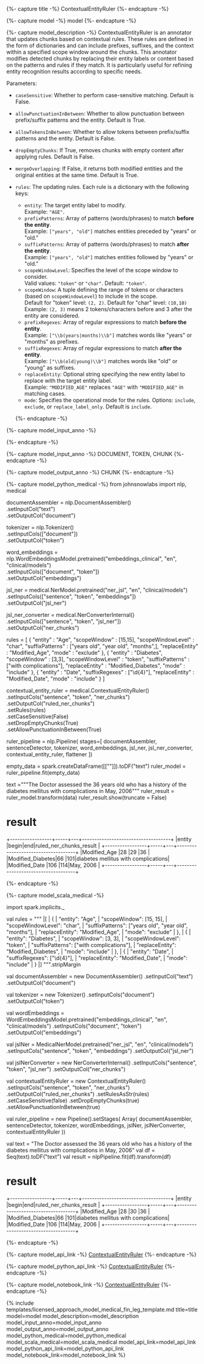 {%- capture title -%}
ContextualEntityRuler
{%- endcapture -%}

{%- capture model -%}
model
{%- endcapture -%}

{%- capture model_description -%}
ContextualEntityRuler is an annotator that updates chunks based on contextual rules.
These rules are defined in the form of dictionaries and can include prefixes, suffixes, and the context within a specified scope window around the chunks.
This annotator modifies detected chunks by replacing their entity labels or content based on the patterns and rules if they match.
It is particularly useful for refining entity recognition results according to specific needs.

Parameters:

- `caseSensitive`: Whether to perform case-sensitive matching. Default is False.
- `allowPunctuationInBetween`: Whether to allow punctuation between prefix/suffix patterns and the entity. Default is True.
- `allowTokensInBetween`: Whether to allow tokens between prefix/suffix patterns and the entity. Default is False.
- `dropEmptyChunks`: If True, removes chunks with empty content after applying rules. Default is False.
- `mergeOverlapping`: If False, it returns both modified entities and the original entities at the same time. Default is True.
- `rules`: The updating rules. Each rule is a dictionary with the following keys:
  - `entity`: The target entity label to modify.  
        Example: `"AGE"`.
  - `prefixPatterns`: Array of patterns (words/phrases) to match **before the entity**.  
        Example: `["years", "old"]` matches entities preceded by "years" or "old."
  - `suffixPatterns`: Array of patterns (words/phrases) to match **after the entity**.  
        Example: `["years", "old"]` matches entities followed by "years" or "old."
  - `scopeWindowLevel`: Specifies the level of the scope window to consider.  
        Valid values: `"token"` or `"char"`. Default: `"token"`.
  - `scopeWindow`: A tuple defining the range of tokens or characters (based on `scopeWindowLevel`) to include in the scope.  
        Default for "token" level: `(2, 2)`.
        Default for "char" level: `(10,10)`
        Example: `(2, 3)` means 2 tokens/characters before and 3 after the entity are considered.
  - `prefixRegexes`: Array of regular expressions to match **before the entity**.  
        Example: `["\\b(years|months)\\b"]` matches words like "years" or "months" as prefixes.
  - `suffixRegexes`: Array of regular expressions to match **after the entity**.  
        Example: `["\\b(old|young)\\b"]` matches words like "old" or "young" as suffixes.
  - `replaceEntity`: Optional string specifying the new entity label to replace with the target entity label.  
        Example: `"MODIFIED_AGE"` replaces `"AGE"` with `"MODIFIED_AGE"` in matching cases.
  - `mode`: Specifies the operational mode for the rules. Options: `include`, `exclude`, or `replace_label_only`. Default is `include`.

  {%- endcapture -%}

{%- capture model_input_anno -%}


{%- endcapture -%}

{%- capture model_input_anno -%}
DOCUMENT, TOKEN, CHUNK
{%- endcapture -%}

{%- capture model_output_anno -%}
CHUNK
{%- endcapture -%}

{%- capture model_python_medical -%}
from johnsnowlabs import nlp, medical

documentAssembler = nlp.DocumentAssembler()\
    .setInputCol("text")\
    .setOutputCol("document")

tokenizer = nlp.Tokenizer()\
    .setInputCols(["document"])\
    .setOutputCol("token")

word_embeddings = nlp.WordEmbeddingsModel.pretrained("embeddings_clinical", "en", "clinical/models") \
    .setInputCols(["document", "token"])\
    .setOutputCol("embeddings")

jsl_ner = medical.NerModel.pretrained("ner_jsl", "en", "clinical/models") \
    .setInputCols(["sentence", "token", "embeddings"]) \
    .setOutputCol("jsl_ner") 

jsl_ner_converter = medical.NerConverterInternal() \
    .setInputCols(["sentence", "token", "jsl_ner"]) \
    .setOutputCol("ner_chunks")

rules = [   {
                "entity" : "Age",
                "scopeWindow" : [15,15],
                "scopeWindowLevel"  : "char",
                "suffixPatterns" : ["years old", "year old", "months",],
                "replaceEntity" : "Modified_Age",
                "mode" : "exclude"
            },
            {
                "entity" : "Diabetes",
                "scopeWindow" : [3,3],
                "scopeWindowLevel"  : "token",
                "suffixPatterns" : ["with complications"],
                "replaceEntity" : "Modified_Diabetes",
                "mode" : "include"
            },
            {
                "entity" : "Date",
                "suffixRegexes" : ["\\d{4}"],
                "replaceEntity" : "Modified_Date",
                "mode" : "include"
            }
        ]

contextual_entity_ruler = medical.ContextualEntityRuler() \
    .setInputCols("sentence", "token", "ner_chunks") \
    .setOutputCol("ruled_ner_chunks") \
    .setRules(rules) \
    .setCaseSensitive(False)\
    .setDropEmptyChunks(True)\
    .setAllowPunctuationInBetween(True)

ruler_pipeline = nlp.Pipeline(
    stages=[
        documentAssembler,
        sentenceDetector,
        tokenizer,
        word_embeddings,
        jsl_ner,
        jsl_ner_converter,
        contextual_entity_ruler,
        flattener
    ])

empty_data = spark.createDataFrame([[""]]).toDF("text")
ruler_model = ruler_pipeline.fit(empty_data)

text ="""The Doctor assessed the 36 years old who has a history of the diabetes mellitus with complications in May, 2006"""
ruler_result = ruler_model.transform(data)
ruler_result.show(truncate = False)


# result

+-----------------+-----+---+------------------------------------+
|entity           |begin|end|ruled_ner_chunks_result             |
+-----------------+-----+---+------------------------------------+
|Modified_Age     |28   |29 |36                                  |
|Modified_Diabetes|66   |101|diabetes mellitus with complications|
|Modified_Date    |106  |114|May, 2006                           |
+-----------------+-----+---+------------------------------------+


{%- endcapture -%}


{%- capture model_scala_medical -%}

import spark.implicits._

val rules =
    """
    |[
    |  {
    |    "entity": "Age",
    |    "scopeWindow": [15, 15],
    |    "scopeWindowLevel": "char",
    |    "suffixPatterns": ["years old", "year old", "months"],
    |    "replaceEntity": "Modified_Age",
    |    "mode": "exclude"
    |  },
    |  {
    |    "entity": "Diabetes",
    |    "scopeWindow": [3, 3],
    |    "scopeWindowLevel": "token",
    |    "suffixPatterns": ["with complications"],
    |    "replaceEntity": "Modified_Diabetes",
    |    "mode": "include"
    |  },
    |  {
    |    "entity": "Date",
    |    "suffixRegexes": ["\\d{4}"],
    |    "replaceEntity": "Modified_Date",
    |    "mode": "include"
    |  }
    |]
    """.stripMargin


val documentAssembler = new DocumentAssembler()
    .setInputCol("text")
    .setOutputCol("document")

val tokenizer = new Tokenizer()
    .setInputCols("document")
    .setOutputCol("token")

val wordEmbeddings = WordEmbeddingsModel.pretrained("embeddings_clinical", "en", "clinical/models")
    .setInputCols("document", "token")
    .setOutputCol("embeddings")

val jslNer = MedicalNerModel.pretrained("ner_jsl", "en", "clinical/models")
   .setInputCols("sentence", "token", "embeddings")
   .setOutputCol("jsl_ner")

val jslNerConverter = new NerConverterInternal()
    .setInputCols("sentence", "token", "jsl_ner")
    .setOutputCol("ner_chunks")

val  contextualEntityRuler = new ContextualEntityRuler()
    .setInputCols("sentence", "token", "ner_chunks")
    .setOutputCol("ruled_ner_chunks")
    .setRulesAsStr(rules)
    .setCaseSensitive(false)
    .setDropEmptyChunks(true)
    .setAllowPunctuationInBetween(true)

val ruler_pipeline = new Pipeline().setStages(
  Array(
    documentAssembler,
    sentenceDetector,
    tokenizer,
    wordEmbeddings,
    jslNer,
    jslNerConverter,
    contextualEntityRuler
  ))

val text = "The Doctor assessed the 36 years old who has a history of the diabetes mellitus with complications in May, 2006"
val df = Seq(text).toDF("text")
val result = nlpPipeline.fit(df).transform(df)


# result
+-----------------+-----+---+------------------------------------+
|entity           |begin|end|ruled_ner_chunks_result             |
+-----------------+-----+---+------------------------------------+
|Modified_Age     |28   |30 |36                                  |
|Modified_Diabetes|66   |101|diabetes mellitus with complications|
|Modified_Date    |106  |114|May, 2006                           |
+-----------------+-----+---+------------------------------------+

{%- endcapture -%}

{%- capture model_api_link -%}
[ContextualEntityRuler](https://nlp.johnsnowlabs.com/licensed/api/com/johnsnowlabs/nlp/annotators/context/ContextualEntityRuler.html)
{%- endcapture -%}

{%- capture model_python_api_link -%}
[ContextualEntityRuler](https://nlp.johnsnowlabs.com/licensed/api/python/reference/autosummary/sparknlp_jsl/annotator/context/ContextualEntityRuler/index.html)
{%- endcapture -%}

{%- capture model_notebook_link -%}
[ContextualEntityRuler](https://github.com/JohnSnowLabs/spark-nlp-workshop/blob/master/Spark_NLP_Udemy_MOOC/Healthcare_NLP/ContextualEntityRuler.ipynb)
{%- endcapture -%}

{% include templates/licensed_approach_model_medical_fin_leg_template.md
title=title
model=model
model_description=model_description
model_input_anno=model_input_anno
model_output_anno=model_output_anno
model_python_medical=model_python_medical
model_scala_medical=model_scala_medical
model_api_link=model_api_link
model_python_api_link=model_python_api_link
model_notebook_link=model_notebook_link
%}
